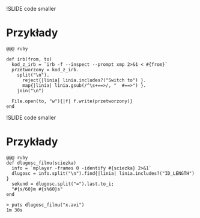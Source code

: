 !SLIDE code smaller
# Przykłady #

    @@@ ruby

    def irb(from, to)
      kod_z_irb = `irb -f --inspect --prompt xmp 2>&1 < #{from}`
      przetworzony = kod_z_irb.
        split("\n").
          reject{|linia| linia.includes?("Switch to") }.
          map{|linia| linia.gsub(/^\s+==>/, "  #==>") }.
        join("\n")

      File.open(to, "w"){|f| f.write(przetworzony)}
    end

!SLIDE code smaller
# Przykłady #   

    @@@ ruby
    def dlugosc_filmu(sciezka)
      info = `mplayer -frames 0 -identify #{sciezka} 2>&1`
      dlugosc = info.split("\n").find{|linia| linia.includes?("ID_LENGTH") }
      sekund = dlugosc.split("=").last.to_i;
      "#{s/60}m #{s%60}s"
    end

    > puts dlugosc_filmu("x.avi")
    1m 30s
